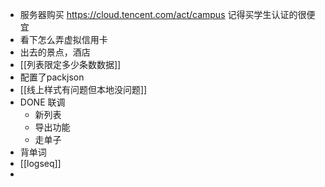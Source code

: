 - 服务器购买 https://cloud.tencent.com/act/campus 记得买学生认证的很便宜
- 看下怎么弄虚拟信用卡
- 出去的景点，酒店
- [[列表限定多少条数数据]]
- 配置了packjson
- [[线上样式有问题但本地没问题]]
- DONE 联调
	- 新列表
	- 导出功能
	- 走单子
- 背单词
- [[logseq]]
-